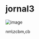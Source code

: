 # jornal3

![image](https://github.com/PaulaRabelo/jornal3/assets/88298525/7806b7fb-1342-4ce2-9337-1070cd347936)

nm\zcbm,cb
